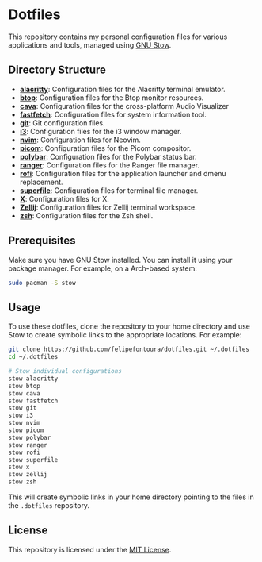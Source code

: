 # Dotfiles

This repository contains my personal configuration files for various applications and tools, managed using [GNU Stow](https://www.gnu.org/software/stow/).

## Directory Structure

- **[alacritty](./alacritty/)**: Configuration files for the Alacritty terminal emulator.
- **[btop](./btop/)**: Configuration files for the Btop monitor resources.
- **[cava](./cava/)**: Configuration files for the cross-platform Audio Visualizer
- **[fastfetch](./fastfetch/)**: Configuration files for system information tool.
- **[git](./git/)**: Git configuration files.
- **[i3](./i3/)**: Configuration files for the i3 window manager.
- **[nvim](./nvim/)**: Configuration files for Neovim.
- **[picom](./picom/)**: Configuration files for the Picom compositor.
- **[polybar](./polybar/)**: Configuration files for the Polybar status bar.
- **[ranger](./ranger/)**: Configuration files for the Ranger file manager.
- **[rofi](./rofi/)**: Configuration files for the application launcher and dmenu replacement.
- **[superfile](./superfile/)**: Configuration files for terminal file manager.
- **[X](./x/)**: Configuration files for X.
- **[Zellij](./zellij/)**: Configuration files for Zellij terminal workspace.
- **[zsh](./zsh/)**: Configuration files for the Zsh shell.

## Prerequisites

Make sure you have GNU Stow installed. You can install it using your package manager. For example, on a Arch-based system:

```sh
sudo pacman -S stow
```

## Usage

To use these dotfiles, clone the repository to your home directory and use Stow to create symbolic links to the appropriate locations. For example:

```sh
git clone https://github.com/felipefontoura/dotfiles.git ~/.dotfiles
cd ~/.dotfiles

# Stow individual configurations
stow alacritty
stow btop
stow cava
stow fastfetch
stow git
stow i3
stow nvim
stow picom
stow polybar
stow ranger
stow rofi
stow superfile
stow x
stow zellij
stow zsh
```

This will create symbolic links in your home directory pointing to the files in the `.dotfiles` repository.

## License

This repository is licensed under the [MIT License](https://mit-license.org/).
